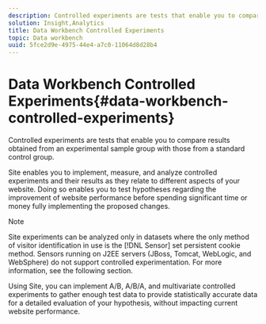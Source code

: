 ```yaml
---
description: Controlled experiments are tests that enable you to compare results obtained from an experimental sample group with those from a standard control group.
solution: Insight,Analytics
title: Data Workbench Controlled Experiments
topic: Data workbench
uuid: 5fce2d9e-4975-44e4-a7c0-11064d8d28b4
---
```


# Data Workbench Controlled Experiments{#data-workbench-controlled-experiments}

Controlled experiments are tests that enable you to compare results obtained from an experimental sample group with those from a standard control group.

Site enables you to implement, measure, and analyze controlled experiments and their results as they relate to different aspects of your website. Doing so enables you to test hypotheses regarding the improvement of website performance before spending significant time or money fully implementing the proposed changes.

>[!NOTE]
>
>Site experiments can be analyzed only in datasets where the only method of visitor identification in use is the [!DNL Sensor] set persistent cookie method. Sensors running on J2EE servers (JBoss, Tomcat, WebLogic, and WebSphere) do not support controlled experimentation. For more information, see the following section.

Using Site, you can implement A/B, A/B/A, and multivariate controlled experiments to gather enough test data to provide statistically accurate data for a detailed evaluation of your hypothesis, without impacting current website performance. 
